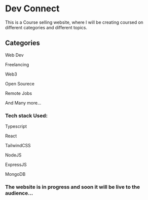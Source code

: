 <h1>Dev Connect</h1>
<p>This is a Course selling website, where I will be creating coursed on different categories and different topics.</p>

<h2>Categories</h2>
<p>Web Dev</p>
<p>Freelancing</p>
<p>Web3</p>
<p>Open Sourece</p>
<p>Remote Jobs</p>
<p>And Many more...</p>

<h3>Tech stack Used:</h3>
<p>Typescript</p>
<p>React</p>
<p>TailwindCSS</p>
<p>NodeJS</p>
<p>ExpressJS</p>
<p>MongoDB</p>

<h3>The website is in progress and soon it will be live to the audience...</h3>
